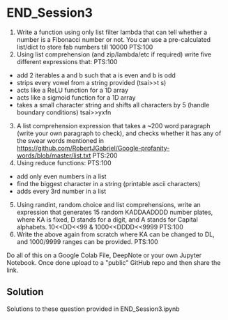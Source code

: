 # END_Session3

1. Write a function using only list filter lambda that can tell whether a number is a Fibonacci number or not. You can use a pre-calculated list/dict to store fab numbers till 10000 PTS:100
2. Using list comprehension (and zip/lambda/etc if required) write five different expressions that: PTS:100
  * add 2 iterables a and b such that a is even and b is odd
  * strips every vowel from a string provided (tsai>>t s)
  * acts like a ReLU function for a 1D array
  * acts like a sigmoid function for a 1D array
  * takes a small character string and shifts all characters by 5 (handle boundary conditions) tsai>>yxfn
3. A list comprehension expression that takes a ~200 word paragraph (write your own paragraph to check), and checks whether it has any of the swear words mentioned in https://github.com/RobertJGabriel/Google-profanity-words/blob/master/list.txt PTS:200
4. Using reduce functions: PTS:100
  * add only even numbers in a list
  * find the biggest character in a string (printable ascii characters)
  * adds every 3rd number in a list
5. Using randint, random.choice and list comprehensions, write an expression that generates 15 random KADDAADDDD number plates, where KA is fixed, D stands for a digit, and A stands for Capital alphabets. 10<<DD<<99 & 1000<<DDDD<<9999 PTS:100
6. Write the above again from scratch where KA can be changed to DL, and 1000/9999 ranges can be provided.  PTS:100

Do all of this on a Google Colab File, DeepNote or your own Jupyter Notebook. Once done upload to a "public" GitHub repo and then share the link. 

## Solution
Solutions to these question provided in END_Session3.ipynb
